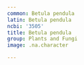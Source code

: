 ```yaml
---
common: Betula pendula
latin: Betula pendula
ncbi: '3505'
title: Betula pendula
group: Plants and Fungi
image: .na.character

---
```

